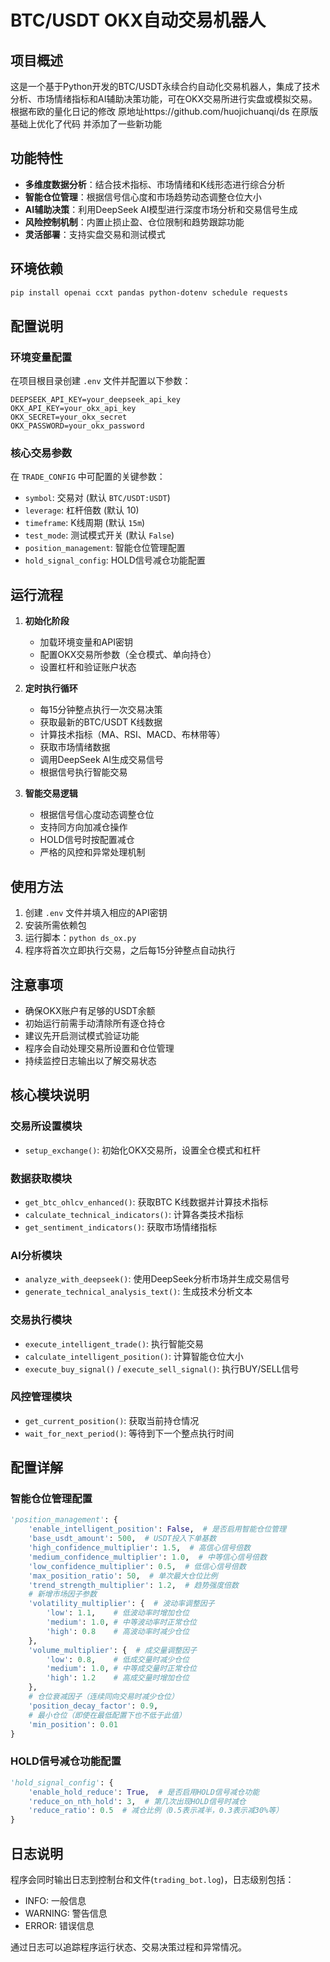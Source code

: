 # BTC/USDT OKX自动交易机器人

## 项目概述

这是一个基于Python开发的BTC/USDT永续合约自动化交易机器人，集成了技术分析、市场情绪指标和AI辅助决策功能，可在OKX交易所进行实盘或模拟交易。
根据布欧的量化日记的修改 原地址https://github.com/huojichuanqi/ds
在原版基础上优化了代码 并添加了一些新功能

## 功能特性

- **多维度数据分析**：结合技术指标、市场情绪和K线形态进行综合分析
- **智能仓位管理**：根据信号信心度和市场趋势动态调整仓位大小
- **AI辅助决策**：利用DeepSeek AI模型进行深度市场分析和交易信号生成
- **风险控制机制**：内置止损止盈、仓位限制和趋势跟踪功能
- **灵活部署**：支持实盘交易和测试模式

## 环境依赖

```bash
pip install openai ccxt pandas python-dotenv schedule requests
```

## 配置说明

### 环境变量配置

在项目根目录创建 `.env` 文件并配置以下参数：

```env
DEEPSEEK_API_KEY=your_deepseek_api_key
OKX_API_KEY=your_okx_api_key
OKX_SECRET=your_okx_secret
OKX_PASSWORD=your_okx_password
```

### 核心交易参数

在 `TRADE_CONFIG` 中可配置的关键参数：

- `symbol`: 交易对 (默认 `BTC/USDT:USDT`)
- `leverage`: 杠杆倍数 (默认 10)
- `timeframe`: K线周期 (默认 `15m`)
- `test_mode`: 测试模式开关 (默认 `False`)
- `position_management`: 智能仓位管理配置
- `hold_signal_config`: HOLD信号减仓功能配置

## 运行流程

1. **初始化阶段**
   - 加载环境变量和API密钥
   - 配置OKX交易所参数（全仓模式、单向持仓）
   - 设置杠杆和验证账户状态

2. **定时执行循环**
   - 每15分钟整点执行一次交易决策
   - 获取最新的BTC/USDT K线数据
   - 计算技术指标（MA、RSI、MACD、布林带等）
   - 获取市场情绪数据
   - 调用DeepSeek AI生成交易信号
   - 根据信号执行智能交易

3. **智能交易逻辑**
   - 根据信号信心度动态调整仓位
   - 支持同方向加减仓操作
   - HOLD信号时按配置减仓
   - 严格的风控和异常处理机制

## 使用方法

1. 创建 `.env` 文件并填入相应的API密钥
2. 安装所需依赖包
3. 运行脚本：`python ds_ox.py`
4. 程序将首次立即执行交易，之后每15分钟整点自动执行

## 注意事项

- 确保OKX账户有足够的USDT余额
- 初始运行前需手动清除所有逐仓持仓
- 建议先开启测试模式验证功能
- 程序会自动处理交易所设置和仓位管理
- 持续监控日志输出以了解交易状态

## 核心模块说明

### 交易所设置模块
- `setup_exchange()`: 初始化OKX交易所，设置全仓模式和杠杆

### 数据获取模块
- `get_btc_ohlcv_enhanced()`: 获取BTC K线数据并计算技术指标
- `calculate_technical_indicators()`: 计算各类技术指标
- `get_sentiment_indicators()`: 获取市场情绪指标

### AI分析模块
- `analyze_with_deepseek()`: 使用DeepSeek分析市场并生成交易信号
- `generate_technical_analysis_text()`: 生成技术分析文本

### 交易执行模块
- `execute_intelligent_trade()`: 执行智能交易
- `calculate_intelligent_position()`: 计算智能仓位大小
- `execute_buy_signal()` / `execute_sell_signal()`: 执行BUY/SELL信号

### 风控管理模块
- `get_current_position()`: 获取当前持仓情况
- `wait_for_next_period()`: 等待到下一个整点执行时间

## 配置详解

### 智能仓位管理配置

```python
'position_management': {
    'enable_intelligent_position': False,  # 是否启用智能仓位管理
    'base_usdt_amount': 500,  # USDT投入下单基数
    'high_confidence_multiplier': 1.5,  # 高信心信号倍数
    'medium_confidence_multiplier': 1.0,  # 中等信心信号倍数
    'low_confidence_multiplier': 0.5,  # 低信心信号倍数
    'max_position_ratio': 50,  # 单次最大仓位比例
    'trend_strength_multiplier': 1.2,  # 趋势强度倍数
    # 新增市场因子参数
    'volatility_multiplier': {  # 波动率调整因子
        'low': 1.1,    # 低波动率时增加仓位
        'medium': 1.0, # 中等波动率时正常仓位
        'high': 0.8    # 高波动率时减少仓位
    },
    'volume_multiplier': {  # 成交量调整因子
        'low': 0.8,    # 低成交量时减少仓位
        'medium': 1.0, # 中等成交量时正常仓位
        'high': 1.2    # 高成交量时增加仓位
    },
    # 仓位衰减因子（连续同向交易时减少仓位）
    'position_decay_factor': 0.9,
    # 最小仓位（即使在最低配置下也不低于此值）
    'min_position': 0.01
}
```

### HOLD信号减仓功能配置

```python
'hold_signal_config': {
    'enable_hold_reduce': True,  # 是否启用HOLD信号减仓功能
    'reduce_on_nth_hold': 3,  # 第几次出现HOLD信号时减仓
    'reduce_ratio': 0.5  # 减仓比例（0.5表示减半，0.3表示减30%等）
}
```

## 日志说明

程序会同时输出日志到控制台和文件(`trading_bot.log`)，日志级别包括：
- INFO: 一般信息
- WARNING: 警告信息
- ERROR: 错误信息

通过日志可以追踪程序运行状态、交易决策过程和异常情况。
